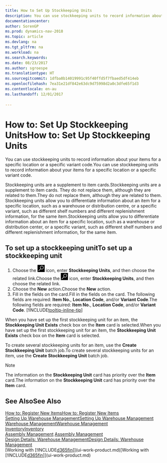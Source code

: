 ```yaml
---
title: How to Set Up Stockkeeping Units
description: You can use stockkeeping units to record information about your items for a specific location or a specific variant code.
documentationcenter: 
author: SorenGP
ms.prod: dynamics-nav-2018
ms.topic: article
ms.devlang: na
ms.tgt_pltfrm: na
ms.workload: na
ms.search.keywords: 
ms.date: 08/23/2017
ms.author: sgroespe
ms.translationtype: HT
ms.sourcegitcommit: 1dfba8b14019991c95f40ffd5f7fbaed5df414eb
ms.openlocfilehash: 7ea31e21df842e63dc9d75998d2a0c3dfe65f1d3
ms.contentlocale: en-au
ms.lasthandoff: 12/01/2017

---
```

# <a name="how-to-set-up-stockkeeping-units"></a><span data-ttu-id="1545f-103">How to: Set Up Stockkeeping Units</span><span class="sxs-lookup"><span data-stu-id="1545f-103">How to: Set Up Stockkeeping Units</span></span>
<span data-ttu-id="1545f-104">You can use stockkeeping units to record information about your items for a specific location or a specific variant code.</span><span class="sxs-lookup"><span data-stu-id="1545f-104">You can use stockkeeping units to record information about your items for a specific location or a specific variant code.</span></span>  

 <span data-ttu-id="1545f-105">Stockkeeping units are a supplement to item cards.</span><span class="sxs-lookup"><span data-stu-id="1545f-105">Stockkeeping units are a supplement to item cards.</span></span> <span data-ttu-id="1545f-106">They do not replace them, although they are related to them.</span><span class="sxs-lookup"><span data-stu-id="1545f-106">They do not replace them, although they are related to them.</span></span> <span data-ttu-id="1545f-107">Stockkeeping units allow you to differentiate information about an item for a specific location, such as a warehouse or distribution centre, or a specific variant, such as different shelf numbers and different replenishment information, for the same item.</span><span class="sxs-lookup"><span data-stu-id="1545f-107">Stockkeeping units allow you to differentiate information about an item for a specific location, such as a warehouse or distribution center, or a specific variant, such as different shelf numbers and different replenishment information, for the same item.</span></span>  

## <a name="to-set-up-a-stockkeeping-unit"></a><span data-ttu-id="1545f-108">To set up a stockkeeping unit</span><span class="sxs-lookup"><span data-stu-id="1545f-108">To set up a stockkeeping unit</span></span>  

1.  <span data-ttu-id="1545f-109">Choose the ![Search for Page or Report](media/ui-search/search_small.png "Search for Page or Report icon") icon, enter **Stockkeeping Units**, and then choose the related link.</span><span class="sxs-lookup"><span data-stu-id="1545f-109">Choose the ![Search for Page or Report](media/ui-search/search_small.png "Search for Page or Report icon") icon, enter **Stockkeeping Units**, and then choose the related link.</span></span>  
2.  <span data-ttu-id="1545f-110">Choose the **New** action.</span><span class="sxs-lookup"><span data-stu-id="1545f-110">Choose the **New** action.</span></span>  
3.  <span data-ttu-id="1545f-111">Fill in the fields on the card.</span><span class="sxs-lookup"><span data-stu-id="1545f-111">Fill in the fields on the card.</span></span> <span data-ttu-id="1545f-112">The following fields are required: **Item No.**, **Location Code**, and/or **Variant Code**.</span><span class="sxs-lookup"><span data-stu-id="1545f-112">The following fields are required: **Item No.**, **Location Code**, and/or **Variant Code**.</span></span> [!INCLUDE[tooltip-inline-tip](includes/tooltip-inline-tip_md.md)]  

<span data-ttu-id="1545f-113">When you have set up the first stockkeeping unit for an item, the **Stockkeeping Unit Exists** check box on the **Item** card is selected.</span><span class="sxs-lookup"><span data-stu-id="1545f-113">When you have set up the first stockkeeping unit for an item, the **Stockkeeping Unit Exists** check box on the **Item** card is selected.</span></span>  

<span data-ttu-id="1545f-114">To create several stockkeeping units for an item, use the **Create Stockkeeping Unit** batch job.</span><span class="sxs-lookup"><span data-stu-id="1545f-114">To create several stockkeeping units for an item, use the **Create Stockkeeping Unit** batch job.</span></span>  

> [!NOTE]  
>  <span data-ttu-id="1545f-115">The information on the **Stockkeeping Unit** card has priority over the **Item** card.</span><span class="sxs-lookup"><span data-stu-id="1545f-115">The information on the **Stockkeeping Unit** card has priority over the **Item** card.</span></span>  

## <a name="see-also"></a><span data-ttu-id="1545f-116">See Also</span><span class="sxs-lookup"><span data-stu-id="1545f-116">See Also</span></span>  
[<span data-ttu-id="1545f-117">How to: Register New Items</span><span class="sxs-lookup"><span data-stu-id="1545f-117">How to: Register New Items</span></span>](inventory-how-register-new-items.md)  
[<span data-ttu-id="1545f-118">Setting Up Warehouse Management</span><span class="sxs-lookup"><span data-stu-id="1545f-118">Setting Up Warehouse Management</span></span>](warehouse-setup-warehouse.md)  
[<span data-ttu-id="1545f-119">Warehouse Management</span><span class="sxs-lookup"><span data-stu-id="1545f-119">Warehouse Management</span></span>](warehouse-manage-warehouse.md)  
[<span data-ttu-id="1545f-120">Inventory</span><span class="sxs-lookup"><span data-stu-id="1545f-120">Inventory</span></span>](inventory-manage-inventory.md)  
<span data-ttu-id="1545f-121">[Assembly Management](assembly-assemble-items.md)  </span><span class="sxs-lookup"><span data-stu-id="1545f-121">[Assembly Management](assembly-assemble-items.md)  </span></span>  
[<span data-ttu-id="1545f-122">Design Details: Warehouse Management</span><span class="sxs-lookup"><span data-stu-id="1545f-122">Design Details: Warehouse Management</span></span>](design-details-warehouse-management.md)  
<span data-ttu-id="1545f-123">[Working with [!INCLUDE[d365fin](includes/d365fin_md.md)]](ui-work-product.md)</span><span class="sxs-lookup"><span data-stu-id="1545f-123">[Working with [!INCLUDE[d365fin](includes/d365fin_md.md)]](ui-work-product.md)</span></span>  

